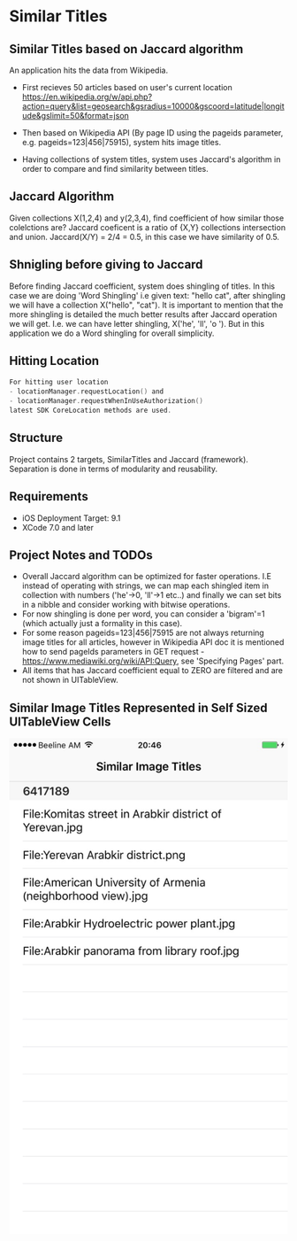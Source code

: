 # Similar Titles

## Similar Titles based on Jaccard algorithm

An application hits the data from Wikipedia. 
 * First recieves 50 articles based on user's current location
https://en.wikipedia.org/w/api.php?action=query&list=geosearch&gsradius=10000&gscoord=latitude|longitude&gslimit=50&format=json
 * Then based on Wikipedia API (By page ID using the pageids parameter, e.g. pageids=123|456|75915), system hits image titles.
 
 * Having collections of system titles, system uses Jaccard's algorithm in order to compare and find similarity between titles.
 
## Jaccard Algorithm
 
Given collections X(1,2,4) and y(2,3,4), find coefficient of how similar those colelctions are? Jaccard coeficent is a ratio of {X,Y} collections intersection and union. Jaccard(X/Y) = 2/4 = 0.5, in this case we have similarity of 0.5.

## Shnigling before giving to Jaccard
 
 Before finding Jaccard coefficient, system does shingling of titles. In this case we are doing 'Word Shingling' i.e given text: "hello cat", after shingling we will have a collection X("hello", "cat"). 
  It is important to mention that the more shingling is detailed the much better results after Jaccard operation we will get. I.e. we can have letter shingling, X('he', 'll', 'o '). But in this application we do a Word shingling for overall simplicity.
  
## Hitting Location
```swift
For hitting user location 
- locationManager.requestLocation() and 
- locationManager.requestWhenInUseAuthorization() 
latest SDK CoreLocation methods are used.
```
  
## Structure

Project contains 2 targets, SimilarTitles and Jaccard (framework). Separation is done in terms of modularity and reusability.

## Requirements
- iOS Deployment Target: 9.1
- XCode 7.0 and later

## Project Notes and TODOs
- Overall Jaccard algorithm can be optimized for faster operations. I.E instead of operating with strings, we can map each shingled item in collection with numbers ('he'->0, 'll'->1 etc..) and finally we can set bits in a nibble and consider working with bitwise operations.
- For now shingling is done per word, you can consider a 'bigram'=1 (which actually just a formality in this case).
- For some reason pageids=123|456|75915 are not always returning image titles for all articles, however in Wikipedia API doc it is mentioned how to send pageIds parameters in GET request - https://www.mediawiki.org/wiki/API:Query, see 'Specifying Pages' part.
- All items that has Jaccard coefficient equal to ZERO are filtered and are not shown in UITableView.

## Similar Image Titles Represented in Self Sized UITableView Cells
![Screenshot1](https://github.com/aabrahamyan/similar_titles/blob/master/SimilarTitles/thumb_IMG_0559_1024.jpg)

 
